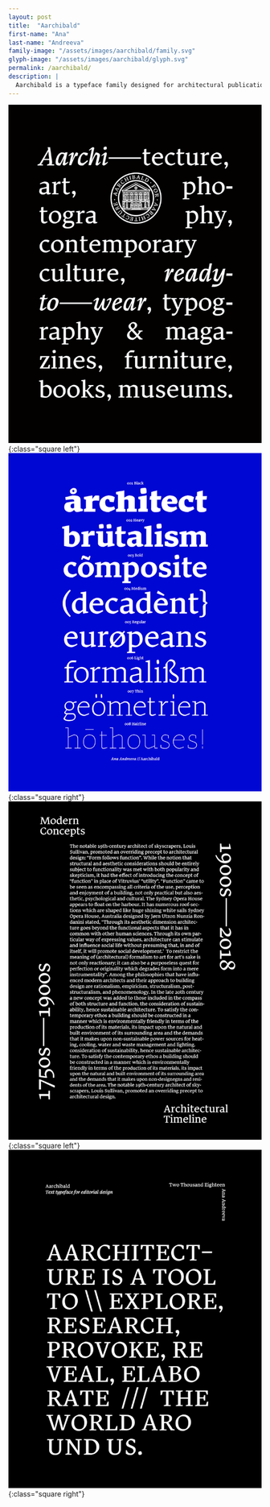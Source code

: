 ```yaml
---
layout: post
title:  "Aarchibald"
first-name: "Ana"
last-name: "Andreeva"
family-image: "/assets/images/aarchibald/family.svg"
glyph-image: "/assets/images/aarchibald/glyph.svg"
permalink: /aarchibald/
description: |
  Aarchibald is a typeface family designed for architectural publications and German language. Aarchibald is an open, readable typeface with sharp, angular elements. Extra-low cap height and short extenders allow for tight line spacing and make it easy to use in cap-heavy setups. Supports most European languages and includes Cyrillic alphabet, linear and old-style number sets, ligatures and open type features.
---
```


![01](/assets/images/aarchibald/01.jpg){:class="square left"}
![02](/assets/images/aarchibald/02.jpg){:class="square right"}
![03](/assets/images/aarchibald/03.jpg){:class="square left"}
![04](/assets/images/aarchibald/04.jpg){:class="square right"}
